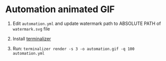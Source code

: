 # Automation animated GIF

1. Edit `automation.yml` and update watermark path to ABSOLUTE PATH of `watermark.svg` file

2. Install [terminalizer](https://github.com/faressoft/terminalizer)

3. Run: `terminalizer render -s 3 -o automation.gif -q 100 automation.yml`

